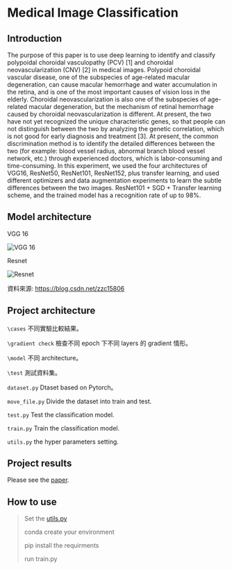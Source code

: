 # Medical Image Classification

## Introduction

The purpose of this paper is to use deep learning to identify and classify polypoidal choroidal vasculopathy (PCV) [1] and choroidal neovascularization (CNV) [2] in medical images. Polypoid choroidal vascular disease, one of the subspecies of age-related macular degeneration, can cause macular hemorrhage and water accumulation in the retina, and is one of the most important causes of vision loss in the elderly. Choroidal neovascularization is also one of the subspecies of age-related macular degeneration, but the mechanism of retinal hemorrhage caused by choroidal neovascularization is different. At present, the two have not yet recognized the unique characteristic genes, so that people can not distinguish between the two by analyzing the genetic correlation, which is not good for early diagnosis and treatment [3]. At present, the common discrimination method is to identify the detailed differences between the two (for example: blood vessel radius, abnormal branch blood vessel network, etc.) through experienced doctors, which is labor-consuming and time-consuming. In this experiment, we used the four architectures of VGG16, ResNet50, ResNet101, ResNet152, plus transfer learning, and used different optimizers and data augmentation experiments to learn the subtle differences between the two images. ResNet101 + SGD + Transfer learning scheme, and the trained model has a recognition rate of up to 98%. 

## Model architecture
VGG 16

![VGG 16](https://github.com/kent1201/Medical-Image-Classification/blob/main/VGG16.png)

Resnet

![Resnet](https://github.com/kent1201/Medical-Image-Classification/blob/main/Resnet.png)

資料來源: https://blog.csdn.net/zzc15806

## Project architecture

`\cases` 不同實驗比較結果。

`\gradient check` 檢查不同 epoch 下不同 layers 的 gradient 情形。

`\model` 不同 architecture。

`\test` 測試資料集。

`dataset.py` Dtaset based on Pytorch。

`move_file.py` Divide the dataset into train and test.

`test.py` Test the classification model.

`train.py` Train the classification model.

`utils.py` the hyper parameters setting.

## Project results

Please see the [paper](https://github.com/kent1201/Medical-Image-Classification/blob/main/MI_Proj1_team3.pdf).

## How to use
>Set the [utils.py](https://github.com/kent1201/Medical-Image-Classification/blob/main/utils.py) 
>
>conda create your environment 
>
>pip install the requirments 
>
>run train.py


